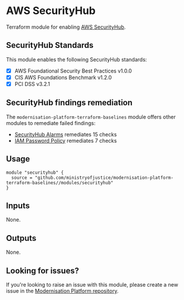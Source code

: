 # AWS SecurityHub

Terraform module for enabling [AWS SecurityHub](https://aws.amazon.com/security-hub/).

## SecurityHub Standards
This module enables the following SecurityHub standards:
- [x] AWS Foundational Security Best Practices v1.0.0
- [x] CIS AWS Foundations Benchmark v1.2.0
- [x] PCI DSS v3.2.1

## SecurityHub findings remediation
The `modernisation-platform-terraform-baselines` module offers other modules to remediate failed findings:

- [SecurityHub Alarms](../securityhub-alarms) remediates 15 checks
- [IAM Password Policy](../iam) remediates 7 checks

## Usage

```
module "securityhub" {
  source = "github.com/ministryofjustice/modernisation-platform-terraform-baselines//modules/securityhub"
}
```

## Inputs
None.

## Outputs
None.

## Looking for issues?
If you're looking to raise an issue with this module, please create a new issue in the [Modernisation Platform repository](https://github.com/ministryofjustice/modernisation-platform/issues).
